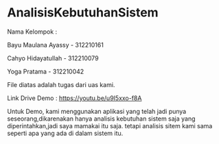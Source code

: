 # AnalisisKebutuhanSistem

Nama Kelompok :

Bayu Maulana Ayassy   - 312210161

Cahyo Hidayatullah   - 312210079

Yoga Pratama         - 312210042



File diatas adalah tugas dari uas kami.

Link Drive Demo : https://youtu.be/u9I5xxo-f8A

Untuk Demo, kami menggunakan aplikasi yang telah jadi punya seseorang,dikarenakan hanya analisis kebutuhan sistem saja yang diperintahkan,jadi saya mamakai itu saja. tetapi analisis sitem kami sama seperti apa yang ada di dalam sistem itu.
